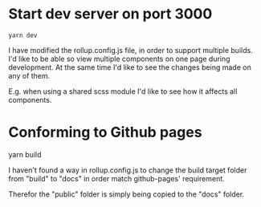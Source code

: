 # Start dev server on port 3000

```
yarn dev
```

I have modified the rollup.config.js file, in order to support multiple builds. I'd like to be able so view multiple components on one page during development. At the same time I'd like to see the changes being made on any of them.

E.g. when using a shared scss module I'd like to see how it affects all components.

# Conforming to Github pages

yarn build

I haven't found a way in rollup.config.js to change the build target folder from "build" to "docs"
in order match github-pages' requirement.

Therefor the "public" folder is simply being copied to the "docs" folder.

